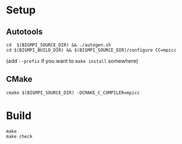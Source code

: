 # Setup

## Autotools
```
cd  $(BIGMPI_SOURCE_DIR) && ./autogen.sh
cd $(BIGMPI_BUILD_DIR) && $(BIGMPI_SOURCE_DIR)/configure CC=mpicc
```
(add `--prefix` if you want to `make install` somewhere)

## CMake
```
cmake $(BIGMPI_SOURCE_DIR) -DCMAKE_C_COMPILER=mpicc
```

# Build

```
make
make check
```
